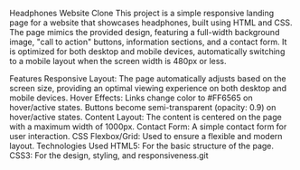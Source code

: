 Headphones Website Clone
This project is a simple responsive landing page for a website that showcases headphones, built using HTML and CSS. The page mimics the provided design, featuring a full-width background image, "call to action" buttons, information sections, and a contact form. It is optimized for both desktop and mobile devices, automatically switching to a mobile layout when the screen width is 480px or less.

Features
Responsive Layout: The page automatically adjusts based on the screen size, providing an optimal viewing experience on both desktop and mobile devices.
Hover Effects:
Links change color to #FF6565 on hover/active states.
Buttons become semi-transparent (opacity: 0.9) on hover/active states.
Content Layout: The content is centered on the page with a maximum width of 1000px.
Contact Form: A simple contact form for user interaction.
CSS Flexbox/Grid: Used to ensure a flexible and modern layout.
Technologies Used
HTML5: For the basic structure of the page.
CSS3: For the design, styling, and responsiveness.git 